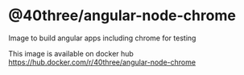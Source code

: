 # @40three/angular-node-chrome
Image to build angular apps including chrome for testing

This image is available on docker hub https://hub.docker.com/r/40three/angular-node-chrome
